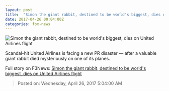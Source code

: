 ```yaml
---
layout: post
title:  "Simon the giant rabbit, destined to be world's biggest, dies on United Airlines flight"
date: 2017-04-26 00:04:00Z
categories: fox-news
---
```


![Simon the giant rabbit, destined to be world's biggest, dies on United Airlines flight](http://a57.foxnews.com/media2.foxnews.com/BrightCove/694940094001/2017/04/16/876/493/694940094001_5400240119001_5400240128001-vs.jpg?ve=1&tl=1)

Scandal-hit United Airlines is facing a new PR disaster — after a valuable giant rabbit died mysteriously on one of its planes.


Full story on F3News: [Simon the giant rabbit, destined to be world's biggest, dies on United Airlines flight](http://www.f3nws.com/n/Pv342B)

> Posted on: Wednesday, April 26, 2017 5:04:00 AM
